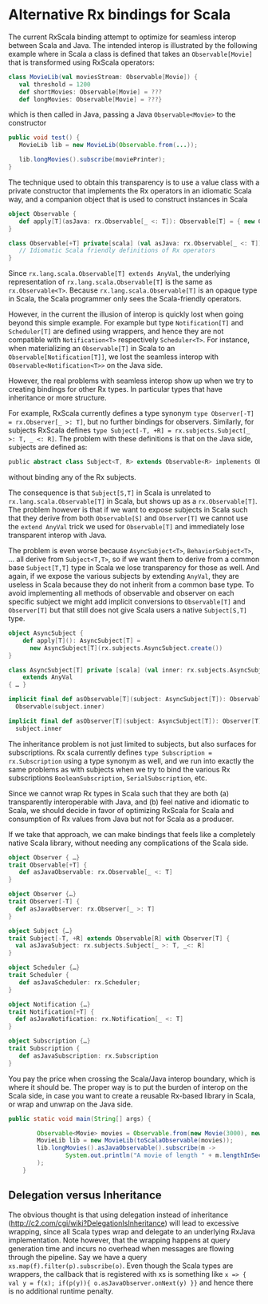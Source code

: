 Alternative Rx bindings for Scala
=================================

The current RxScala binding attempt to optimize for seamless interop between Scala and Java.
The intended interop is illustrated by the following example where in Scala a class is defined that takes
an `Observable[Movie]` that is transformed using RxScala operators:
```scala
class MovieLib(val moviesStream: Observable[Movie]) {
   val threshold = 1200
   def shortMovies: Observable[Movie] = ???
   def longMovies: Observable[Movie] = ???}
```
which is then called in Java, passing a Java `Observable<Movie>` to the constructor
```java
public void test() {
   MovieLib lib = new MovieLib(Observable.from(...));

   lib.longMovies().subscribe(moviePrinter);
}
```
The technique used to obtain this transparency is to use a value class with a private constructor that implements
the Rx operators in an idiomatic Scala way, and a companion object that is used to construct instances in Scala
```scala
object Observable {
   def apply[T](asJava: rx.Observable[_ <: T]): Observable[T] = { new Observable[T](asJava) }
}

class Observable[+T] private[scala] (val asJava: rx.Observable[_ <: T])  extends AnyVal {
   // Idiomatic Scala friendly definitions of Rx operators
}
```
Since `rx.lang.scala.Observable[T] extends AnyVal`, the underlying representation of `rx.lang.scala.Observable[T]`
is the same as `rx.Observable<T>`. Because `rx.lang.scala.Observable[T]` is an opaque type in Scala,
the Scala programmer only sees the Scala-friendly operators.

However, in the current the illusion of interop is quickly lost when going beyond this simple example.
For example but type `Notification[T]` and `Scheduler[T]` are defined using wrappers,
and hence they are not compatible with `Notification<T>` respectively `Scheduler<T>`.
For instance, when materializing an `Observable[T]` in Scala to an `Observable[Notification[T]]`,
we lost the seamless interop with `Observable<Notification<T>>` on the Java side.

However, the real problems with seamless interop show up when we try to creating bindings for other Rx types.
In particular types that have inheritance or more structure.

For example, RxScala currently defines a type synonym `type Observer[-T] = rx.Observer[_ >: T]`,
but no further bindings for observers.
Similarly, for subjects RxScala defines `type Subject[-T, +R] = rx.subjects.Subject[_ >: T, _ <: R]`.
The problem with these definitions is that on the Java side, subjects are defined as:
```scala
public abstract class Subject<T, R> extends Observable<R> implements Observer<T> { …}
```
without binding any of the Rx subjects.

The consequence is that `Subject[S,T]` in Scala is unrelated to `rx.lang.scala.Observable[T]` in Scala,
but shows up as a `rx.Observable[T]`. The problem however is that if we want to expose subjects in Scala
such that they derive from both `Observable[S]` and `Observer[T]` we cannot use the `extend AnyVal` trick
we used for `Observable[T]` and immediately lose transparent interop with Java.

The problem is even worse because `AsyncSubject<T>`, `BehaviorSubject<T>`, … all derive from `Subject<T,T>`,
so if we want them to derive from a common base `Subject[T,T]` type in Scala we lose transparency for those as well.
And again, if we expose the various subjects by extending `AnyVal`, they are useless in Scala because they do not inherit
from a common base type. To avoid implementing all methods of observable and observer on each specific subject
we might add implicit conversions to `Observable[T]` and `Observer[T]` but that still does not give Scala users
a native `Subject[S,T]` type.
```scala
object AsyncSubject {
    def apply[T](): AsyncSubject[T] =
      new AsyncSubject[T](rx.subjects.AsyncSubject.create())
}

class AsyncSubject[T] private [scala] (val inner: rx.subjects.AsyncSubject[T])
    extends AnyVal
{ … }

implicit final def asObservable[T](subject: AsyncSubject[T]): Observable[T] =
  Observable(subject.inner)

implicit final def asObserver[T](subject: AsyncSubject[T]): Observer[T] =
  subject.inner
```
The inheritance problem is not just limited to subjects, but also surfaces for subscriptions.
Rx scala currently defines `type Subscription = rx.Subscription` using a type synonym as well,
and we run into exactly the same problems as with subjects when we try to bind the
various Rx subscriptions `BooleanSubscription`, `SerialSubscription`,  etc.

Since we cannot wrap Rx types in Scala such that they are both (a) transparently interoperable with Java,
and (b) feel native and idiomatic to Scala, we should decide in favor of optimizing RxScala for Scala
and consumption of Rx values from Java but not for Scala as a producer.

If we take that approach, we can make bindings that feels like a completely native Scala library,
without needing any complications of the Scala side.
```scala
object Observer { …}
trait Observable[+T] {
   def asJavaObservable: rx.Observable[_ <: T]
}

object Observer {…}
trait Observer[-T] {
  def asJavaObserver: rx.Observer[_ >: T]
}

object Subject {…}
trait Subject[-T, +R] extends Observable[R] with Observer[T] {
  val asJavaSubject: rx.subjects.Subject[_ >: T, _<: R]
}

object Scheduler {…}
trait Scheduler {
   def asJavaScheduler: rx.Scheduler;
}

object Notification {…}
trait Notification[+T] {
  def asJavaNotification: rx.Notification[_ <: T]
}

object Subscription {…}
trait Subscription {
   def asJavaSubscription: rx.Subscription
}
```
You pay the price when crossing the Scala/Java interop boundary, which is where it should be.
The proper way is to put the burden of interop on the Scala side, in case you want to create
a reusable Rx-based library in Scala, or wrap and unwrap on the Java side.
```java
public static void main(String[] args) {

        Observable<Movie> movies = Observable.from(new Movie(3000), new Movie(1000), new Movie(2000));
        MovieLib lib = new MovieLib(toScalaObservable(movies));
        lib.longMovies().asJavaObservable().subscribe(m ->
                System.out.println("A movie of length " + m.lengthInSeconds() + "s")
        );
    }
```
Delegation versus Inheritance
-----------------------------
The obvious thought is that using delegation instead of inheritance (http://c2.com/cgi/wiki?DelegationIsInheritance)
will lead to excessive wrapping, since all Scala types wrap and delegate to an underlying RxJava implementation.
Note however, that the wrapping happens at query generation time and incurs no overhead when messages are flowing
through the pipeline. Say we have a query `xs.map(f).filter(p).subscribe(o)`. Even though the Scala types are wrappers,
the callback that is registered with xs is something like `x => { val y = f(x); if(p(y)){ o.asJavaObserver.onNext(y) }}`
and hence there is no additional runtime penalty.